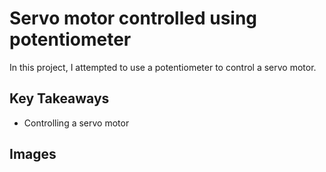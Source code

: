 # Servo motor controlled using potentiometer

In this project, I attempted to use a potentiometer to control a servo motor.

## Key Takeaways

- Controlling a servo motor

## Images
